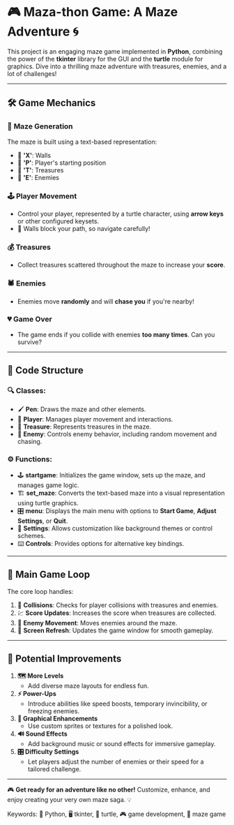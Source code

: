 # 🎮 Maza-thon Game: A Maze Adventure 🌀  

This project is an engaging maze game implemented in **Python**, combining the power of the **tkinter** library for the GUI and the **turtle** module for graphics. Dive into a thrilling maze adventure with treasures, enemies, and a lot of challenges!  

---

## 🛠️ **Game Mechanics**

### 🌌 **Maze Generation**  
The maze is built using a text-based representation:  
- 🧱 **'X'**: Walls  
- 🐢 **'P'**: Player's starting position  
- 💎 **'T'**: Treasures  
- 👾 **'E'**: Enemies  

### 🕹️ **Player Movement**  
- Control your player, represented by a turtle character, using **arrow keys** or other configured keysets.  
- 🛑 Walls block your path, so navigate carefully!  

### 💰 **Treasures**  
- Collect treasures scattered throughout the maze to increase your **score**.  

### 🕷️ **Enemies**  
- Enemies move **randomly** and will **chase you** if you're nearby!  

### 💔 **Game Over**  
- The game ends if you collide with enemies **too many times**. Can you survive?  

---

## 🧩 **Code Structure**

### **🔍 Classes:**  
- 🖌️ **Pen**: Draws the maze and other elements.  
- 🐢 **Player**: Manages player movement and interactions.  
- 💎 **Treasure**: Represents treasures in the maze.  
- 👾 **Enemy**: Controls enemy behavior, including random movement and chasing.  

### **⚙️ Functions:**  
- 🕹️ **startgame**: Initializes the game window, sets up the maze, and manages game logic.  
- 🏗️ **set_maze**: Converts the text-based maze into a visual representation using turtle graphics.  
- 🎛️ **menu**: Displays the main menu with options to **Start Game**, **Adjust Settings**, or **Quit**.  
- 🎨 **Settings**: Allows customization like background themes or control schemes.  
- ⌨️ **Controls**: Provides options for alternative key bindings.  

---

## 🔄 **Main Game Loop**

The core loop handles:  
1. 🤝 **Collisions**: Checks for player collisions with treasures and enemies.  
2. 💹 **Score Updates**: Increases the score when treasures are collected.  
3. 👾 **Enemy Movement**: Moves enemies around the maze.  
4. 🔄 **Screen Refresh**: Updates the game window for smooth gameplay.  

---

## 🌟 **Potential Improvements**  

1. **🗺️ More Levels**  
   - Add diverse maze layouts for endless fun.  
2. **⚡ Power-Ups**  
   - Introduce abilities like speed boosts, temporary invincibility, or freezing enemies.  
3. **🎨 Graphical Enhancements**  
   - Use custom sprites or textures for a polished look.  
4. **🔊 Sound Effects**  
   - Add background music or sound effects for immersive gameplay.  
5. **🎛️ Difficulty Settings**  
   - Let players adjust the number of enemies or their speed for a tailored challenge.  

---

🎮 **Get ready for an adventure like no other!** Customize, enhance, and enjoy creating your very own maze saga. 💡  

Keywords: 🐍 Python, 🖥️ tkinter, 🐢 turtle, 🎮 game development, 🌌 maze game
